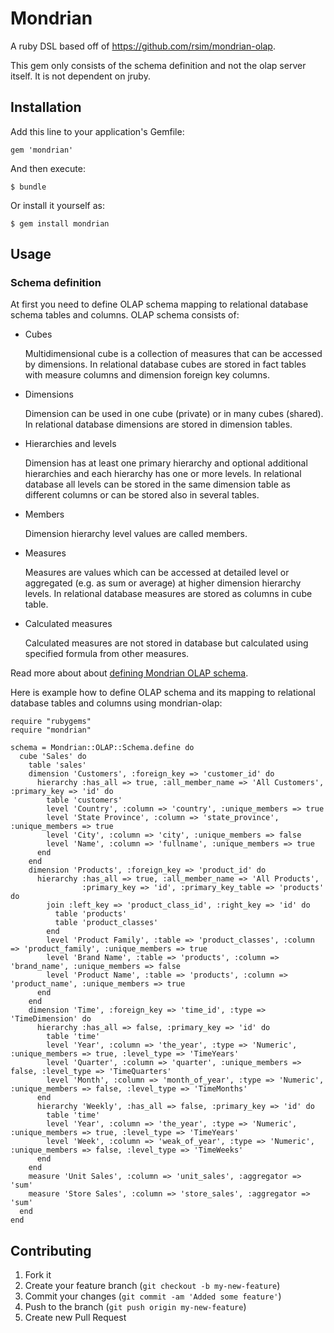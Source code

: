 # Mondrian

A ruby DSL based off of https://github.com/rsim/mondrian-olap.

This gem only consists of the schema definition and not the olap server
itself. It is not dependent on jruby. 

## Installation

Add this line to your application's Gemfile:

    gem 'mondrian'

And then execute:

    $ bundle

Or install it yourself as:

    $ gem install mondrian

## Usage

### Schema definition

At first you need to define OLAP schema mapping to relational database schema tables and columns. OLAP schema consists of:

* Cubes

  Multidimensional cube is a collection of measures that can be accessed by dimensions. In relational database cubes are stored in fact tables with measure columns and dimension foreign key columns.

* Dimensions

  Dimension can be used in one cube (private) or in many cubes (shared). In relational database dimensions are stored in dimension tables.

* Hierarchies and levels

  Dimension has at least one primary hierarchy and optional additional hierarchies and each hierarchy has one or more levels. In relational database all levels can be stored in the same dimension table as different columns or can be stored also in several tables.

* Members

  Dimension hierarchy level values are called members.

* Measures

  Measures are values which can be accessed at detailed level or aggregated (e.g. as sum or average) at higher dimension hierarchy levels. In relational database measures are stored as columns in cube table.

* Calculated measures

  Calculated measures are not stored in database but calculated using specified formula from other measures.

Read more about about [defining Mondrian OLAP schema](http://mondrian.pentaho.com/documentation/schema.php).

Here is example how to define OLAP schema and its mapping to relational database tables and columns using mondrian-olap:

    require "rubygems"
    require "mondrian"

    schema = Mondrian::OLAP::Schema.define do
      cube 'Sales' do
        table 'sales'
        dimension 'Customers', :foreign_key => 'customer_id' do
          hierarchy :has_all => true, :all_member_name => 'All Customers', :primary_key => 'id' do
            table 'customers'
            level 'Country', :column => 'country', :unique_members => true
            level 'State Province', :column => 'state_province', :unique_members => true
            level 'City', :column => 'city', :unique_members => false
            level 'Name', :column => 'fullname', :unique_members => true
          end
        end
        dimension 'Products', :foreign_key => 'product_id' do
          hierarchy :has_all => true, :all_member_name => 'All Products',
                    :primary_key => 'id', :primary_key_table => 'products' do
            join :left_key => 'product_class_id', :right_key => 'id' do
              table 'products'
              table 'product_classes'
            end
            level 'Product Family', :table => 'product_classes', :column => 'product_family', :unique_members => true
            level 'Brand Name', :table => 'products', :column => 'brand_name', :unique_members => false
            level 'Product Name', :table => 'products', :column => 'product_name', :unique_members => true
          end
        end
        dimension 'Time', :foreign_key => 'time_id', :type => 'TimeDimension' do
          hierarchy :has_all => false, :primary_key => 'id' do
            table 'time'
            level 'Year', :column => 'the_year', :type => 'Numeric', :unique_members => true, :level_type => 'TimeYears'
            level 'Quarter', :column => 'quarter', :unique_members => false, :level_type => 'TimeQuarters'
            level 'Month', :column => 'month_of_year', :type => 'Numeric', :unique_members => false, :level_type => 'TimeMonths'
          end
          hierarchy 'Weekly', :has_all => false, :primary_key => 'id' do
            table 'time'
            level 'Year', :column => 'the_year', :type => 'Numeric', :unique_members => true, :level_type => 'TimeYears'
            level 'Week', :column => 'weak_of_year', :type => 'Numeric', :unique_members => false, :level_type => 'TimeWeeks'
          end
        end
        measure 'Unit Sales', :column => 'unit_sales', :aggregator => 'sum'
        measure 'Store Sales', :column => 'store_sales', :aggregator => 'sum'
      end
    end

## Contributing

1. Fork it
2. Create your feature branch (`git checkout -b my-new-feature`)
3. Commit your changes (`git commit -am 'Added some feature'`)
4. Push to the branch (`git push origin my-new-feature`)
5. Create new Pull Request
